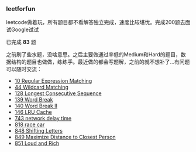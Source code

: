 ### leetforfun
leetcode做着玩，所有题目都不看解答独立完成，速度比较堪忧。完成200题去面试Google试试

已完成 **83** 题


之前刷了些水题，没啥意思。之后主要做通过率低的Medium和Hard的题目，数据结构的题目也做做，练练手。最近做的都会写题解，之前的就不想补了…有问题可以随时交流：

- [10 Regular Expression Matching](./leet_10)
- [44 Wildcard Matching](./leet_44)
- [128 Longest Consecutive Sequence](./leet_128)
- [139 Word Break](./leet_139)
- [140 Word Break II](./leet_140)
- [146 LRU Cache](./leet_146)
- [743 network delay time](./leet_743)
- [818 race car](./leet_818)
- [848 Shifting Letters](./leet_848)
- [849 Maximize Distance to Closest Person](./leet_849)
- [851 Loud and Rich](./leet_851)